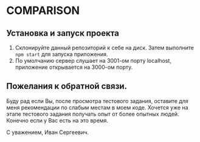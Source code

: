 # COMPARISON

## Установка и запуск проекта
1. Склонируйте данный репозиторий к себе на диск. Затем выполните `npm start` для запуска приложения.  
2. По умолчанию сервер слушает на 3001-ом порту localhost, приложение открывается на 3000-ом порту. 

## Пожелания к обратной связи.

Буду рад если Вы, после просмотра тестового задания, оставите для меня рекомендации по слабым местам в моем коде.
Хочется уже на этапе тестового задания получать опыт от более опытных людей.
Конечно если у Вас есть на это время.

С уважением, Иван Сергеевич.

